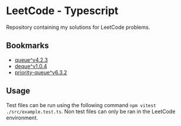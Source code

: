# LeetCode - Typescript

Repository containing my solutions for LeetCode problems.

## Bookmarks

- [queue^v4.2.3](https://github.com/datastructures-js/queue/tree/v4.2.3)
- [deque^v1.0.4](https://github.com/datastructures-js/deque/tree/v1.0.4)
- [priority-queue^v6.3.2](https://github.com/datastructures-js/priority-queue/tree/v6.3.2)

## Usage

Test files can be run using the following command `npm vitest ./src/example.test.ts`.
Non test files can only be ran in the LeetCode environment.
